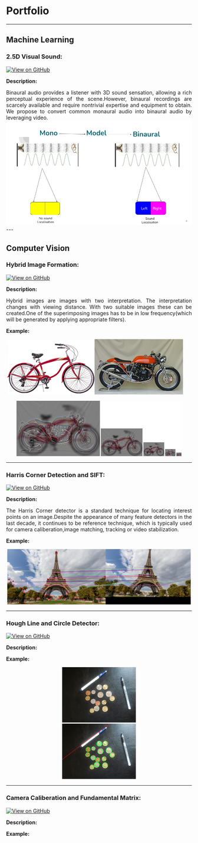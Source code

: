 # Portfolio

---

## Machine Learning

### 2.5D Visual Sound:
[![View on GitHub](https://img.shields.io/badge/GitHub-View_on_GitHub-blue?logo=GitHub)](https://github.com/dasdristanta13/2.5D-Visual-Sound)


**Description:** 
<div style="text-align: justify">Binaural audio provides a listener with 3D sound sensation, allowing a rich perceptual experience of the scene.However, binaural recordings are scarcely available and require nontrivial expertise and equipment to obtain. We propose to convert common monaural audio into binaural audio by leveraging video.</div>

<center><img src="images/ML_Project_report.png?raw=true"/></center>
---

## Computer Vision

### Hybrid Image Formation:
[![View on GitHub](https://img.shields.io/badge/GitHub-View_on_GitHub-blue?logo=GitHub)](https://github.com/dasdristanta13/Computer_Vision/tree/main/Hybrid%20Image%20Formation)

**Description:** 
<div style="text-align: justify">Hybrid images are images with two interpretation. The interpretation changes with viewing distance. With two suitable images these can be created.One of the superimposing images has to be in low frequency(which will be generated by applying appropriate filters).</div>

**Example:**

<img src="images/bicycle.bmp?raw=true" width="240" height="150"/><img src="images/motorcycle.bmp?raw=true" width="240" height="150"/>

<center><img src="images/hybrid_image_scales3.jpg?raw=true" height="150"/></center>

---
### Harris Corner Detection and SIFT:
[![View on GitHub](https://img.shields.io/badge/GitHub-View_on_GitHub-blue?logo=GitHub)](https://github.com/dasdristanta13/Computer_Vision/tree/main/Harris_Corner_Detection_And_SIFT)

**Description:** 
<div style="text-align: justify">The Harris Corner detector is a standard technique for locating interest points on an image.Despite the appearance of many feature detectors in the last decade, it continues to be reference technique, which is typically used for camera caliberation,image matching, tracking or video stabilization.</div>

**Example:**

<center><img src="images/matched_home.png?raw=true" height="150"/></center>

---
### Hough Line and Circle Detector:
[![View on GitHub](https://img.shields.io/badge/GitHub-View_on_GitHub-blue?logo=GitHub)](https://github.com/dasdristanta13/Computer_Vision/tree/main/Hough_Line_And_Circle_Detector)

**Description:**

**Example:**

<center><img src="images/input1.png?raw=true" height="150"/></center>

<center><img src="images/finalLinesAndCircles.png?raw=true" height="150"/></center>

---
### Camera Caliberation and Fundamental Matrix:
[![View on GitHub](https://img.shields.io/badge/GitHub-View_on_GitHub-blue?logo=GitHub)](https://github.com/dasdristanta13/Computer_Vision/tree/main/Camera_Caliberation_and_Fundamental_Matrix)

**Description:**

**Example:**



